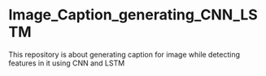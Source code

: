 # Image_Caption_generating_CNN_LSTM
This repository is about generating caption for image while  detecting features in it using CNN and LSTM
